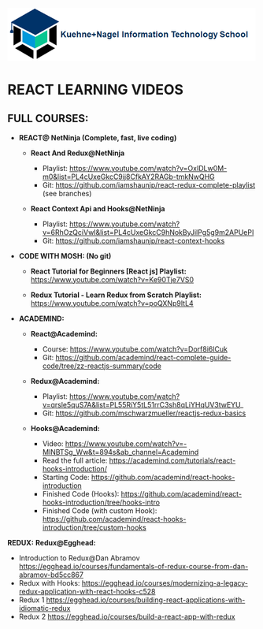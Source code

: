 ﻿


![enter image description here](https://github.com/stefanofiorenza/KNITS/raw/master/Logo/KNITS-text-white.png)
# REACT LEARNING VIDEOS



##  FULL COURSES:

- **REACT@ NetNinja (Complete, fast, live coding)**
  - **React And Redux@NetNinja** 
	  - Playlist:		https://www.youtube.com/watch?v=OxIDLw0M-m0&list=PL4cUxeGkcC9ij8CfkAY2RAGb-tmkNwQHG
	  - Git:			https://github.com/iamshaunjp/react-redux-complete-playlist (see branches)
		
  - **React Context Api and Hooks@NetNinja**
	  - Playlist:		https://www.youtube.com/watch?v=6RhOzQciVwI&list=PL4cUxeGkcC9hNokByJilPg5g9m2APUePI
	  - Git:			https://github.com/iamshaunjp/react-context-hooks
		
- **CODE WITH MOSH: (No git)**
					
  - **React Tutorial for Beginners [React js] Playlist:** 		https://www.youtube.com/watch?v=Ke90Tje7VS0
	
  - **Redux Tutorial - Learn Redux from Scratch Playlist:** 		https://www.youtube.com/watch?v=poQXNp9ItL4
  
- **ACADEMIND:**
  - **React@Academind:**
	  - Course: 	https://www.youtube.com/watch?v=Dorf8i6lCuk
	  - Git:	https://github.com/academind/react-complete-guide-code/tree/zz-reactjs-summary/code

  - **Redux@Academind:**
	  - Playlist: 	https://www.youtube.com/watch?v=qrsle5quS7A&list=PL55RiY5tL51rrC3sh8qLiYHqUV3twEYU_
	  - Git:		https://github.com/mschwarzmueller/reactjs-redux-basics

  - **Hooks@Academind:**
	  - Video: https://www.youtube.com/watch?v=-MlNBTSg_Ww&t=894s&ab_channel=Academind
	  - Read the full article: https://academind.com/tutorials/react-hooks-introduction/
	  - Starting Code: https://github.com/academind/react-hooks-introduction
	  - Finished Code (Hooks): https://github.com/academind/react-hooks-introduction/tree/hooks-intro
	  - Finished Code (with custom Hook): https://github.com/academind/react-hooks-introduction/tree/custom-hooks


**REDUX:**
**Redux@Egghead:**

 - Introduction to Redux@Dan Abramov
   https://egghead.io/courses/fundamentals-of-redux-course-from-dan-abramov-bd5cc867
 - Redux with Hooks:
   https://egghead.io/courses/modernizing-a-legacy-redux-application-with-react-hooks-c528
 - Redux 1
https://egghead.io/courses/building-react-applications-with-idiomatic-redux
- Redux 2
https://egghead.io/courses/build-a-react-app-with-redux

